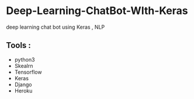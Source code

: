 # Deep-Learning-ChatBot-WIth-Keras
deep learning chat bot using Keras , NLP


## Tools : 
  - python3
  - Skealrn 
  - Tensorflow
  - Keras 
  - Django 
  - Heroku 
